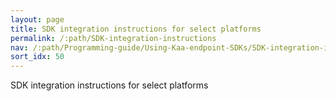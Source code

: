 ```yaml
---
layout: page
title: SDK integration instructions for select platforms
permalink: /:path/SDK-integration-instructions
nav: /:path/Programming-guide/Using-Kaa-endpoint-SDKs/SDK-integration-instructions
sort_idx: 50
---
```


SDK integration instructions for select platforms